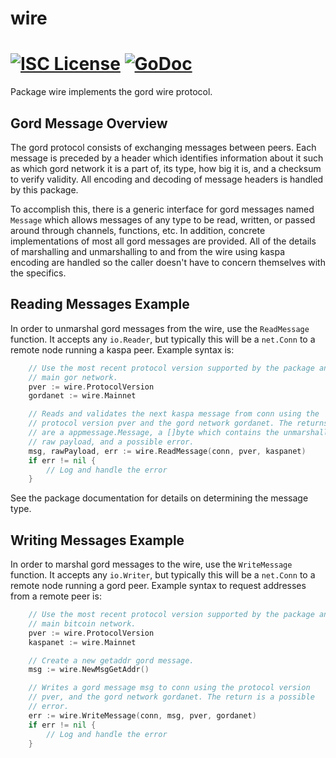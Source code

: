 wire
====

[![ISC License](http://img.shields.io/badge/license-ISC-blue.svg)](https://choosealicense.com/licenses/isc/)
[![GoDoc](https://img.shields.io/badge/godoc-reference-blue.svg)](http://godoc.org/github.com/gordanet/gord/wire)
=======

Package wire implements the gord wire protocol.

## Gord Message Overview

The gord protocol consists of exchanging messages between peers. Each message
is preceded by a header which identifies information about it such as which
gord network it is a part of, its type, how big it is, and a checksum to
verify validity. All encoding and decoding of message headers is handled by this
package.

To accomplish this, there is a generic interface for gord messages named
`Message` which allows messages of any type to be read, written, or passed
around through channels, functions, etc. In addition, concrete implementations
of most all gord messages are provided. All of the details of marshalling and 
unmarshalling to and from the wire using kaspa encoding are handled so the 
caller doesn't have to concern themselves with the specifics.

## Reading Messages Example

In order to unmarshal gord messages from the wire, use the `ReadMessage`
function. It accepts any `io.Reader`, but typically this will be a `net.Conn`
to a remote node running a kaspa peer. Example syntax is:

```Go
	// Use the most recent protocol version supported by the package and the
	// main gor network.
	pver := wire.ProtocolVersion
	gordanet := wire.Mainnet

	// Reads and validates the next kaspa message from conn using the
	// protocol version pver and the gord network gordanet. The returns
	// are a appmessage.Message, a []byte which contains the unmarshalled
	// raw payload, and a possible error.
	msg, rawPayload, err := wire.ReadMessage(conn, pver, kaspanet)
	if err != nil {
		// Log and handle the error
	}
```

See the package documentation for details on determining the message type.

## Writing Messages Example

In order to marshal gord messages to the wire, use the `WriteMessage`
function. It accepts any `io.Writer`, but typically this will be a `net.Conn`
to a remote node running a gord peer. Example syntax to request addresses
from a remote peer is:

```Go
	// Use the most recent protocol version supported by the package and the
	// main bitcoin network.
	pver := wire.ProtocolVersion
	kaspanet := wire.Mainnet

	// Create a new getaddr gord message.
	msg := wire.NewMsgGetAddr()

	// Writes a gord message msg to conn using the protocol version
	// pver, and the gord network gordanet. The return is a possible
	// error.
	err := wire.WriteMessage(conn, msg, pver, gordanet)
	if err != nil {
		// Log and handle the error
	}
```
